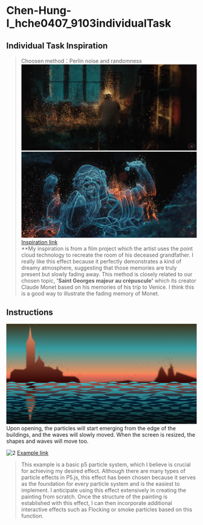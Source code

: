 # Chen-Hung-I_hche0407_9103individualTask
## Individual Task Inspiration
>Choosen method：Perlin noise and randomness
![1-1](asset/Part1-1.png)
![1-2](asset/Part1-2.png)
[Inspiration link](https://www.youtube.com/watch?v=mBGz30KY9WQ&t=681s)  
**My inspiration is from a film project which the artist uses the point cloud technology to recreate the room of his deceased grandfather.
I really like this effect because it perfectly demonstrates a kind of dreamy atmosphere, suggesting that those memories are truly present but slowly fading away.
This method is closely related to our chosen topic, __'Saint Georges majeur au crépuscule'__ which its creator Claude Monet based on his memories of his trip to Venice. I think this is a good way to illustrate the fading memory of Monet.
## Instructions
![1](asset/cover.png)
Upon opening, the particles will start emerging from the edge of the buildings, and the waves will slowly moved. When the screen is resized, the shapes and waves will move too.


![2](asset/Part2.png)
[Example link](https://p5js.org/examples/simulate-particle-system.html)

>This example is a basic p5 particle system, which I believe is crucial for achieving my desired effect. Although there are many types of particle effects in P5.js, this effect has been chosen because it serves as the foundation for every particle system and is the easiest to implement. I anticipate using this effect extensively in creating the painting from scratch. Once the structure of the painting is established with this effect, I can then incorporate additional interactive effects such as Flocking or smoke particles based on this function.

